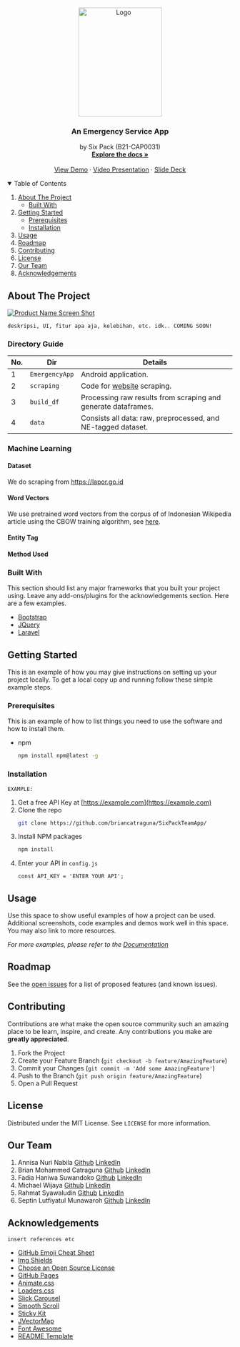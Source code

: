 <!-- PROJECT SHIELDS -->
<!--
*** I'm using markdown "reference style" links for readability.
*** Reference links are enclosed in brackets [ ] instead of parentheses ( ).
*** See the bottom of this document for the declaration of the reference variables
*** for contributors-url, forks-url, etc. This is an optional, concise syntax you may use.
*** https://www.markdownguide.org/basic-syntax/#reference-style-links
-->
<!-- [![Contributors][contributors-shield]][contributors-url]
[![Forks][forks-shield]][forks-url]
[![Stargazers][stars-shield]][stars-url]
[![Issues][issues-shield]][issues-url]
[![MIT License][license-shield]][license-url]
[![LinkedIn][linkedin-shield]][linkedin-url] -->


<!-- PROJECT LOGO -->
<br />
<p align="center">
  <a href="https://github.com/briancatraguna/SixPackTeamApp/">
    <img src="https://user-images.githubusercontent.com/32363208/119332765-40f68e00-bcb3-11eb-9517-ff4fa1104210.jpg" alt="Logo" width="187" height="244">
  </a>

  <h3 align="center">An Emergency Service App</h3>

  <p align="center">
    by Six Pack (B21-CAP0031)
    <br />
    <a href="https://github.com/briancatraguna/SixPackTeamApp/"><strong>Explore the docs »</strong></a>
    <br />
    <br />
    <a href="https://github.com/briancatraguna/SixPackTeamApp/">View Demo</a>
    ·
    <a href="https://github.com/briancatraguna/SixPackTeamApp/">Video Presentation</a>
    ·
    <a href="https://github.com/briancatraguna/SixPackTeamApp/">Slide Deck</a>
  </p>
</p>



<!-- TABLE OF CONTENTS -->
<details open="open">
  <summary>Table of Contents</summary>
  <ol>
    <li>
      <a href="#about-the-project">About The Project</a>
      <ul>
        <li><a href="#built-with">Built With</a></li>
      </ul>
    </li>
    <li>
      <a href="#getting-started">Getting Started</a>
      <ul>
        <li><a href="#prerequisites">Prerequisites</a></li>
        <li><a href="#installation">Installation</a></li>
      </ul>
    </li>
    <li><a href="#usage">Usage</a></li>
    <li><a href="#roadmap">Roadmap</a></li>
    <li><a href="#contributing">Contributing</a></li>
    <li><a href="#license">License</a></li>
    <li><a href="#contact">Our Team</a></li>
    <li><a href="#acknowledgements">Acknowledgements</a></li>
  </ol>
</details>


<!-- ABOUT THE PROJECT -->
## About The Project

[![Product Name Screen Shot][product-screenshot]](https://example.com)

`deskripsi, UI, fitur apa aja, kelebihan, etc. idk..
COMING SOON!
`

### Directory Guide

No. | Dir | Details
--- | --- | ---
1 | `EmergencyApp` | Android application.
2 | `scraping` | Code for [website](https://lapor.go.id) scraping.
3 | `build_df` | Processing raw results from scraping and generate dataframes.
4 | `data` | Consists all data: raw, preprocessed, and NE-tagged dataset.

### Machine Learning
#### Dataset
We do scraping from https://lapor.go.id

#### Word Vectors
We use pretrained word vectors from the corpus of of Indonesian Wikipedia article using the CBOW training algorithm, see [here](https://github.com/yoseflaw/nerindo).

#### Entity Tag

#### Method Used

### Built With

This section should list any major frameworks that you built your project using. Leave any add-ons/plugins for the acknowledgements section. Here are a few examples.
* [Bootstrap](https://getbootstrap.com)
* [JQuery](https://jquery.com)
* [Laravel](https://laravel.com)


<!-- GETTING STARTED -->
## Getting Started

This is an example of how you may give instructions on setting up your project locally.
To get a local copy up and running follow these simple example steps.

### Prerequisites

This is an example of how to list things you need to use the software and how to install them.
* npm
  ```sh
  npm install npm@latest -g
  ```

### Installation
`EXAMPLE:`
1. Get a free API Key at [https://example.com](https://example.com)
2. Clone the repo
   ```sh
   git clone https://github.com/briancatraguna/SixPackTeamApp/
   ```
3. Install NPM packages
   ```sh
   npm install
   ```
4. Enter your API in `config.js`
   ```JS
   const API_KEY = 'ENTER YOUR API';
   ```



<!-- USAGE EXAMPLES -->
## Usage

Use this space to show useful examples of how a project can be used. Additional screenshots, code examples and demos work well in this space. You may also link to more resources.

_For more examples, please refer to the [Documentation](https://example.com)_



<!-- ROADMAP -->
## Roadmap

See the [open issues](https://github.com/othneildrew/Best-README-Template/issues) for a list of proposed features (and known issues).



<!-- CONTRIBUTING -->
## Contributing

Contributions are what make the open source community such an amazing place to be learn, inspire, and create. Any contributions you make are **greatly appreciated**.

1. Fork the Project
2. Create your Feature Branch (`git checkout -b feature/AmazingFeature`)
3. Commit your Changes (`git commit -m 'Add some AmazingFeature'`)
4. Push to the Branch (`git push origin feature/AmazingFeature`)
5. Open a Pull Request



<!-- LICENSE -->
## License

Distributed under the MIT License. See `LICENSE` for more information.



<!-- OUR TEAM -->
## Our Team

1. Annisa Nuri Nabila [Github](https://github.com/annisann) [LinkedIn](https://linkedin.com/annisann)
2. Brian Mohammed Catraguna [Github](https://github.com/briancatraguna) [LinkedIn](https://linkedin.com/)
3. Fadia Haniwa Suwandoko [Github](https://github.com/fadiahanifa) [LinkedIn](https://linkedin.com/)
4. Michael Wijaya [Github](https://github.com/Michael-Wijayaa) [LinkedIn](https://linkedin.com/)
5. Rahmat Syawaludin [Github](https://github.com/rahmatsywldn) [LinkedIn](https://linkedin.com/)
6. Septin Lutfiyatul Munawaroh [Github](https://github.com/septinlutf) [LinkedIn](https://linkedin.com/)


<!-- ACKNOWLEDGEMENTS -->
## Acknowledgements
`insert references etc`
* [GitHub Emoji Cheat Sheet](https://www.webpagefx.com/tools/emoji-cheat-sheet)
* [Img Shields](https://shields.io)
* [Choose an Open Source License](https://choosealicense.com)
* [GitHub Pages](https://pages.github.com)
* [Animate.css](https://daneden.github.io/animate.css)
* [Loaders.css](https://connoratherton.com/loaders)
* [Slick Carousel](https://kenwheeler.github.io/slick)
* [Smooth Scroll](https://github.com/cferdinandi/smooth-scroll)
* [Sticky Kit](http://leafo.net/sticky-kit)
* [JVectorMap](http://jvectormap.com)
* [Font Awesome](https://fontawesome.com)
* [README Template](https://github.com/othneildrew/Best-README-Template/)



<!-- MARKDOWN LINKS & IMAGES -->
<!-- https://www.markdownguide.org/basic-syntax/#reference-style-links -->
[contributors-shield]: https://img.shields.io/github/contributors/othneildrew/Best-README-Template.svg?style=for-the-badge
[contributors-url]: https://github.com/othneildrew/Best-README-Template/graphs/contributors
[forks-shield]: https://img.shields.io/github/forks/othneildrew/Best-README-Template.svg?style=for-the-badge
[forks-url]: https://github.com/othneildrew/Best-README-Template/network/members
[stars-shield]: https://img.shields.io/github/stars/othneildrew/Best-README-Template.svg?style=for-the-badge
[stars-url]: https://github.com/othneildrew/Best-README-Template/stargazers
[issues-shield]: https://img.shields.io/github/issues/othneildrew/Best-README-Template.svg?style=for-the-badge
[issues-url]: https://github.com/othneildrew/Best-README-Template/issues
[license-shield]: https://img.shields.io/github/license/othneildrew/Best-README-Template.svg?style=for-the-badge
[license-url]: https://github.com/othneildrew/Best-README-Template/blob/master/LICENSE.txt
[linkedin-shield]: https://img.shields.io/badge/-LinkedIn-black.svg?style=for-the-badge&logo=linkedin&colorB=555
[linkedin-url]: https://linkedin.com/in/othneildrew
[product-screenshot]: images/screenshot.png
